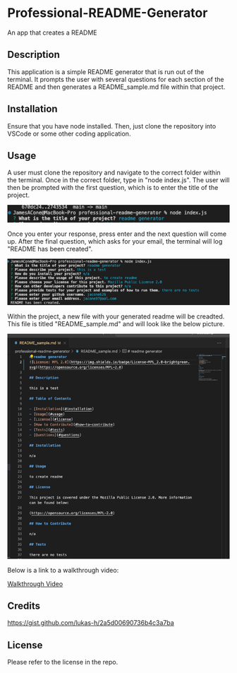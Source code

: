 # Professional-README-Generator
An app that creates a README

## Description
This application is a simple README generator that is run out of the terminal. It prompts the user with several questions for each section of the README and then generates a README_sample.md file within that project. 

## Installation
Ensure that you have node installed. Then, just clone the repository into VSCode or some other coding application. 

## Usage
A user must clone the repository and navigate to the correct folder within the terminal. Once in the correct folder, type in "node index.js". The user will then be prompted with the first question, which is to enter the title of the project.

![command line with first question asking for title name](images/readme-question.png)

Once you enter your response, press enter and the next question will come up. After the final question, which asks for your email, the terminal will log "README has been created".

![command line with all questions and readme generated logged](images/readme-all-questions.png)

Within the project, a new file with your generated readme will be creadted. This file is titled "README_sample.md" and will look like the below picture.

![README file that was generated with user responses](images/generated-readme.png)

Below is a link to a walkthrough video:

[Walkthrough Video](https://drive.google.com/file/d/1fVTyigUw8dCo-MwCAzztpA4_Z5b25sjx/view)

## Credits
https://gist.github.com/lukas-h/2a5d00690736b4c3a7ba


## License
Please refer to the license in the repo.